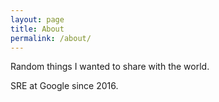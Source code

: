 ```yaml
---
layout: page
title: About
permalink: /about/
---
```


Random things I wanted to share with the world.

SRE at Google since 2016.
